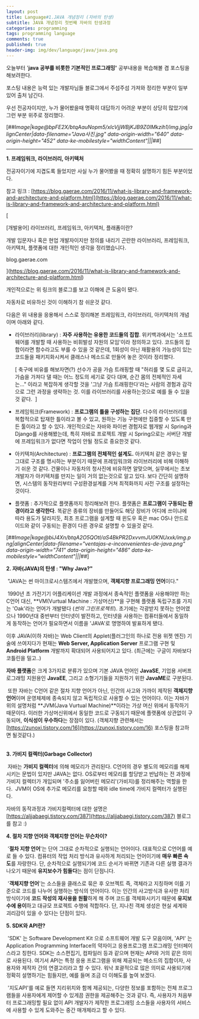```yaml
---
layout: post
title: Language#1.JAVA 개념정리 (자바의 탄생)
subtitle: JAVA 개념정리 첫번째 자바의 탄생과정
categories: programming
tags: programming language
comments: true
published: true
header-img: img/dev/language/java/java.png
---
```


오늘부터 '**java 공부를 비롯한 기본적인 프로그래밍'** 공부내용을 복습해볼 겸 포스팅을 해보려한다.

포스팅 내용은 능력 있는 개발자님들 블로그에서 주섬주섬 가져와 정리한 부분이 일부 있어 출처 남긴다.

우선 전공자이지만, 누가 물어봤을때 명확히 대답하기 어려운 부분이 상당히 많았기에 그런 부분 위주로 정리했다.

[##_Image|kage@bpFE2X/btqAauNopm5/xIcVjjWBjKJB9Z0lMkzih1/img.jpg|alignCenter|data-filename="Java사진.jpg" data-origin-width="640" data-origin-height="452" data-ke-mobilestyle="widthContent"|||_##]

---

**1\. 프레임워크, 라이브러리, 아키텍처**

전공자이기에 지겹도록 들었지만 사실 누가 물어봤을 때 정확히 설명하기 힘든 부분이었다.

참고 링크 : [https://blog.gaerae.com/2016/11/what-is-library-and-framework-and-architecture-and-platform.html](https://blog.gaerae.com/2016/11/what-is-library-and-framework-and-architecture-and-platform.html)

[

\[개발용어\] 라이브러리, 프레임워크, 아키텍처, 플래폼이란?

개발 입문자나 혹은 현업 개발자이지만 정의를 내리기 곤란한 라이브러리, 프레임워크, 아키텍처, 플랫폼에 대한 개인적인 생각을 정리했습니다.

blog.gaerae.com



](https://blog.gaerae.com/2016/11/what-is-library-and-framework-and-architecture-and-platform.html)

개인적으로는 위 링크의 블로그를 보고 이해에 큰 도움이 됐다.

자동차로 비유하신 것이 이해하기 참 쉬운것 같다.

다음은 위 내용을 응용해서 스스로 정리해본 프레임워크, 라이브러리, 아키텍처의 개념이며 아래와 같다.

-   라이브러리(library) : **자주 사용하는 유용한 코드들의 집합**. 위키백과에서는 '소프트웨어를 개발할 때 사용하는 비휘발성 자원의 모임'이라 정의하고 있다. 코드들의 집합이라면 함수라고도 부를 수 있을 것 같은데, 1회성이 아닌 재활용의 가능성이 있는 코드들을 패키지화시켜서 클래스나 메소드로 만들어 놓은 것이라 정리했다.  
      
    \[ 축구에 비유를 해보자면(?) 선수가 공을 가슴 트래핑할 때 "허리를 몇 도로 굽히고, 가슴을 가져다 댈 때는 어느 정도의 세기로 갖다 대며, 순간 몸의 전체적인 자세는..." 이라고 복잡하게 생각할 것을 '그냥 가슴 트래핑한다'라는 사람의 경험과 감각으로 그런 과정을 생략하는 것. 이를 라이브러리를 사용하는것으로 예를 들 수 있을 것 같다.  \]  
      
    
-   프레임워크(Framework) : **프로그램의 틀을 구성하는 집단**. 다수의 라이브러리를 복합적으로 탑재한 틀이라고 볼 수 있고, 원하는 기능 구현에만 집중할 수 있도록 만든 툴이라고 할 수 있다. 개인적으로는 자바와 파이썬 경험자로 웹개발 시 Spring과 Django를 사용해봤는데, 특히 자바로 프로젝트 개발 시 Spring으로는 서버단 개발에 프레임워크가 없다면 작업이 안될 정도로 중요한것 같다.  
      
    
-   아키텍처(Architecture) : **프로그램의 전체적인 설계도.** 아키텍처 같은 경우는 말 그대로 구조를 명시하는 부분이기 때문에 프레임워크와 라이브러리에 비해 이해하기 쉬운 것 같다. 건물이나 자동차의 청사진에 비유하면 알맞으며, 실무에서는 초보 개발자가 아키텍처를 만지는 일이 거의 없는것으로 알고 있다. 보다 간단히 설명하면, 시스템의 동작원리부터 구성환경설계를 거쳐 최적화까지 사전 구조를 설정하는 것이다.
-   플랫폼 : 추가적으로 플랫폼까지 정리해보려 한다. 플랫폼은 **프로그램이 구동되는 환경이라고 생각한다**. 똑같은 종류의 장비를 만들어도 해당 장비가 어디에 쓰이냐에 따라 용도가 달라지듯, 최초 프로그램을 설계할 때 윈도우 혹은 mac OS나 안드로이드와 같이 구동되는 환경이 다른 경우로 설명할 수 있을것 같다.

[##_Image|kage@biJ4Xn/btqA2O5QOtI/aS4BkPR2DxvvmJU0KNUxxk/img.png|alignCenter|data-filename="ventajas-e-inconvenientes-de-java.png" data-origin-width="741" data-origin-height="486" data-ke-mobilestyle="widthContent"|||_##]

**2\. 자바(JAVA)의 탄생 : "Why Java?"**

 "JAVA는 썬 마이크로시스템즈에서 개발했으며, **객체지향 프로그래밍 언어**이다."

 1990년 초 가전기기 어플리케이션 개발 과정에서 종속적인 플랫폼을 사용해야만 하는 C언어 대신, **VM(Vurtual Machine : 가상머신)**을 구현해 플랫폼 독립구조를 가지는 'Oak'라는 언어가 개발됐다 (_썬의 그린프로젝트_). 초기에는 각광받지 못하는 언어였으나 1990년대 중반부터 인터넷이 발전하고, 인터넷을 사용하는 컴퓨터들에서 동일하게 동작하는 언어가 필요하면서 이름을 'JAVA'로 명명하여 발표하게 됐다.  
  
이후 JAVA(이하 자바)는 Web Client의 Applet(플러그인의 하나로 전용 위젯 엔진) 기술에 쓰여지다가 현재는 **Web Server, Application Server** 프로그램 구현 및 **Android Platform** 개발까지 확대되어 사용되어지고 있다. (최근에는 구글이 자바보다 코틀린을 밀고..)

**자바 플랫폼**은 크게 3가지로 분류가 있으며 기본 JAVA 언어인 **JavaSE**, 기업용 서버프로그래밍 지원용인 **JavaEE**, 그리고 소형기기들을 지원하기 위한 **JavaME**로 구분된다.

 또한 자바는 C언어 같은 절차 지향 언어가 아닌, 인간의 사고와 가까이 제작된 **객체지향 언어**이며 운영체제에 종속되지 않고 독립적으로 사용할 수 있는 언어이다. 이는 자바가 위의 설명처럼 **JVM(Java Vurtual Machine)**이라는 가상 머신 위에서 동작하기 때문이다. 이러한 가상머신위에서 동일한 코드로 구동되기 때문에 플랫폼에 상관없이 구동되며, **이식성이 우수하다**는 장점이 있다. (객체지향 관련해서는 [https://zunoxi.tistory.com/16](https://zunoxi.tistory.com/16) 포스팅을 참고하면 될것같다.)  
 

**3\. 가비지 컬렉터(Garbage Collector)**

 자바는 **가비지 컬렉터**에 의해 메모리가 관리된다. C언어의 경우 별도의 메모리를 해제시키는 문법이 있지만 JAVA는 없다. OS로부터 메모리를 할당받고 반납하는 전 과정에 가비지 컬렉터가 개입되며 '주소를 잃어버린 메모리'(가비지)를 정리해주는 역할을 한다.  JVM이 OS에 추가로 메모리를 요청할 때와 idle time에 가비지 컬렉터가 실행된다. 

자바의 동작과정과 가비지컬렉터에 대한 설명은 [https://aljjabaegi.tistory.com/387](https://aljjabaegi.tistory.com/387) 블로그를 참고 :)

**4\. 절차 지향 언어와 객체지향 언어는 무슨차이?**

 '**절차 지향 언어**'는 단어 그대로 순차적으로 실행되는 언어이다. 대표적으로 C언어를 예로 들 수 있다. 컴퓨터의 작업 처리 방식과 유사하게 처리되는 언어이기에 **매우 빠른 속도**를 자랑한다. 단, 순차적으로 실행되기에 코드 순서가 바뀌면 기존과 다른 실행 결과가 나오기 때문에 **유지보수가 힘들다**는 점이 단점니다.  
  
 '**객체지향 언어**'는 소스들을 클래스로 묶은 후 오브젝트 즉, 객체라고 지칭하며 이를 기준으로 코드를 나누어 실행하는 방식의 언어이다. 이는 인간의 사고방식과 유사한 처리방식이기에 **코드 작성의 재사용을 원활**하게 해 주며 코드를 객체화시키기 때문에 **유지보수에 용이**하고 대규모 프로젝트 수행에 적합하다. 단, 지나친 객체 생성은 현실 세계와 괴리감이 있을 수 있다는 단점이 있다.

**5\. SDK와 API란?**

 'SDK' 는 Software Development Kit 으로 소프트웨어 개발 도구 모음이며, 'API' 는 Application Programming Interface의 약자이고 응용프로그램 프로그래밍 인터페이스라고 칭한다. SDK는 소스편집기, 컴파일러 등과 같으며 현재는 API와 거의 같은 의미로 사용된다. 여기서 API는 특정 응용 프로그램을 위해 제공되는 메소드의 집합이자, 사용자와 제작자 간의 연결고리라고 할 수 있다. 워낙 포괄적으로 많은 의미로 사용되기에 정확히 설명하기는 힘들지만, 예를 들며 조금 더 이해도를 높여 보겠다.

  
 '지도API'를 예로 들면 지리위치와 함께 제공되는, 다양한 정보를 포함하는 전체 프로그램들을 사용자에게 제어할 수 있게끔 권한을 제공해주는 것과 같다. 즉, 사용자가 처음부터 프로그래밍할 필요 없이 API 개발자가 제작한 프로그래밍 소스들을 사용자의 서비스에 사용할 수 있게 도와주는 중간 매개체라고 할 수 있다.
